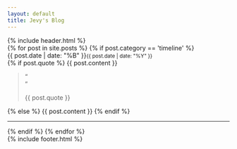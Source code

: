 ```yaml
---
layout: default
title: Jevy's Blog
---
```

<div id="header">
{% include header.html %}
</div>
<div id="timeline">
				{% for post in site.posts %}
					{% if post.category == 'timeline' %}
					    <div class="post__timeline {{ post.tags | join:' ' }}">
					    	<div class="timeline__meta">
								<time datetime="{{ post.date }}">
									{{ post.date | date: "%B" }}<small>{{ post.date | date: "%Y" }}</small>
								</time>	
							</div>
							<div class="timeline__body">
								{% if post.quote %}
									{{ post.content }}
									<blockquote>
										<span class="quote">&#8220;<br>&#8221;</span>
										<p>{{ post.quote }}</p>
									</blockquote>
								{% else %}
									{{ post.content }}
								{% endif %}
							    <hr>
							</div>
					    </div>
					{% endif %}
				{% endfor %}

</div>

<div id="footer">
{% include footer.html %}
</div>
